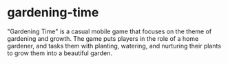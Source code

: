 # gardening-time
"Gardening Time" is a casual mobile game that focuses on the theme of gardening and growth. The game puts players in the role of a home gardener, and tasks them with planting, watering, and nurturing their plants to grow them into a beautiful garden.
